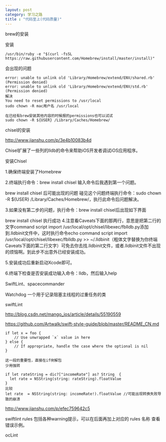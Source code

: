 ```yaml
---
layout: post
category: 学习之路
title : "代码至上(代码质量)"
---
```


brew的安装

安装

```
/usr/bin/ruby -e "$(curl -fsSL https://raw.githubusercontent.com/Homebrew/install/master/install)"
```

会出现的问题

```
error: unable to unlink old 'Library/Homebrew/extend/ENV/shared.rb' (Permission denied)
error: unable to unlink old 'Library/Homebrew/extend/ENV/std.rb' (Permission denied)
解决
You need to reset permissions to /usr/local
sudo chown -R mac用户名 /usr/local

在已经有brew安装其他内容的时候报的permissions也可以试试
sudo chown -R ${USER} /Library/Caches/Homebrew/
```



chisel的安装

http://www.jianshu.com/p/3e4b10083b4d


Chisel扩展了一些列的lldb的命令来帮助iOS开发者调试iOS应用程序。

安装Chisel

1.确保终端安装了Homebrew

2.终端执行命令：brew install chisel  输入命令后我遇到第一个问题。


brew install chisel 后可能出现的问题
碰见这个问题终端执行命令：sudo chown -R ${USER} /Library/Caches/Homebrew/，执行此命令后问题解决。

3.如果没有第二步的问题，执行命令：brew install chisel后出现如下界面


brew install chisel 执行成功
4.注意看Caveats下面的那两行，意思是把第二行的文字command script import /usr/local/opt/chisel/libexec/fblldb.py添加到.lldbinit文件中，这时执行命令echo command script import /usr/local/opt/chisel/libexec/fblldb.py >> ~/.lldbinit（粗体文字替换为你终端Caveats下面的第二行文字）可免去你去找.lldbinit文件，或者.lldbinit文件不出现的烦恼啊。到此步不出意外已经安装成功。

5.安装成功后重新启动Xcode即可。

6.终端下检查是否安装成功输入命令：lldb，然后输入help

SwiftLint、spacecommander



Watchdog 一个用于记录阻塞主线程的过重任务的类





swiftLint 

http://blog.csdn.net/mango_ios/article/details/55190559

https://github.com/Artwalk/swift-style-guide/blob/master/README_CN.md

```
if let x = foo {
    // Use unwrapped `x` value in here
} else {
    // If appropriate, handle the case where the optional is nil
}

这一段的重要性，直接在if块解包 
少用强转

if let rateString = dic?["incomeRate"] as? String  {
  let rate = NSString(string: rateString).floatValue
}
比较
let rate  = NSString(string: incomeRate!).floatValue //可能出现转换失败导致的崩溃

```



http://www.jianshu.com/p/efec759642c5

swiftlint rules 包括各种warning提示，可以在后面再加上对应的 rules 名称 查看错误示例。

ocLint

